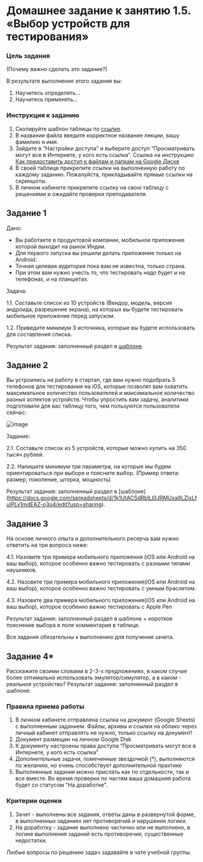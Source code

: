 # Домашнее задание к занятию 1.5. «Выбор устройств для тестирования»

### Цель задания

(Почему важно сделать это задание?)

В результате выполнения этого задания вы:

1. Научитесь определять...
2. Научитесь применять...


### Инструкция к заданию

1. Скопируйте шаблон таблицы по [ссылке](https://docs.google.com/spreadsheets/d/1k1UtACSdRblLl0JRMUxa9LZIxLfuIPLv1mdEAZ-o3o4/edit?usp=sharing).
2. В названии файла введите корректное название лекции, вашу фамилию и имя.
3. Зайдите в “Настройки доступа” и выберите доступ “Просматривать могут все в Интернете, у кого есть ссылка”. Ссылка на инструкцию [Как предоставить доступ к файлам и папкам на Google Диске](https://support.google.com/docs/answer/2494822?hl=ru&co=GENIE.Platform%3DDesktop)
5. В своей таблице прикрепите ссылки на выполненную работу по каждому заданию. Пожалуйста, прикладывайте прямые ссылки на скриншоты.
6. В личном кабинете прикрепите ссылку на свою таблицу с решениями и ожидайте проверки преподавателя.

## Задание 1

Дано: 

* Вы работаете в продуктовой компании, мобильное приложение которой выходит на рынок Индии. 
* Для первого запуска вы решили делать приложение только на Android. 
* Точная целевая аудитория пока вам не известна, только страна. 
* При этом вам нужно учесть то, что тестировать надо будет и на телефонах, и на планшетах.

Задача:

1.1. Cоставьте список из 10 устройств (Вендор, модель, версия андроида, разрешение экрана), на которых вы будете тестировать мобильное приложение перед запуском.

1.2. Приведите минимум 3 источника, которые вы будете использовать для составления списка.

Результат задания: заполненный раздел в [шаблоне](https://docs.google.com/spreadsheets/d/1k1UtACSdRblLl0JRMUxa9LZIxLfuIPLv1mdEAZ-o3o4/edit?usp=sharing).


## Задание 2 

Вы устроились на работу в стартап, где вам нужно подобрать 5 телефонов для тестирования на iOS, которые позволят вам охватить максимальное количество пользователей и максимальное количество разных аспектов устройств. Чтобы упростить вам задачу, аналитики подготовили для вас таблицу того, чем пользуются пользователи сейчас:

![image](https://user-images.githubusercontent.com/43470121/146224832-2443b429-8e47-40cd-91c3-5a84dedf4bf7.png)

Задание: 

2.1. Составьте список из 5 устройств, которые можно купить на 350 тысяч рублей.

2.2. Напишите минимум три параметра, на которые мы будем ориентироваться при выборе и поясните выбор. (Пример ответа: размер, поколение, шторка, мощность)


Результат задания: заполненный раздел в [шаблоне] (https://docs.google.com/spreadsheets/d/1k1UtACSdRblLl0JRMUxa9LZIxLfuIPLv1mdEAZ-o3o4/edit?usp=sharing).


## Задание 3
На основе личного опыта и дополнительного ресерча вам нужно ответить на три вопроса ниже:

4.1. Назовите три примера мобильного приложения (iOS или Android на ваш выбор), которое особенно важно тестировать с разными типами наушников.

4.2. Назовите три примера мобильного приложения(iOS или Android на ваш выбор), которое особенно важно тестировать с умным браслетом.

4.3. Назовите два примера мобильного приложения(iOS или Android на ваш выбор), которое особенно важно тестировать с Apple Pen

Результат задания: заполненный раздел в шаблоне + короткое пояснение выбора в поле комментария в таблице.

Все задания обязательны к выполнению для получения зачета.


## Задание 4*

Расскажите своими словами в 2-3-x предложениях, в каком случае более оптимально использовать эмулятор/симулятор, а в каком - реальное устройство?
Результат задания: заполненный раздел в шаблоне.

### Правила приема работы

1. В личном кабинете отправлена ссылка на документ (Google Sheets) с выполненным заданием. Файлы, архивы и ссылки на облако через личный кабинет отправлять не нужно, только ссылку на документ!
2. Документ размещен на личном Google Disk
3. К документу настроены права доступа “Просматривать могут все в Интернете, у кого есть ссылка”
4. Дополнительные задачи, помеченные звездочкой (*), выполняются по желанию, но очень способствует дополнительной практике
5. Выполненные задания можно прислать как по отдельности, так и все вместе. Во время проверки по частям ваша домашняя работа будет со статусом "На доработке".


### Критерии оценки

1. Зачет - выполнены все задания, ответы даны в развернутой форме, в выполненных заданиях нет противоречий и нарушения логики.
2. На доработку - задание выполнено частично или не выполнено, в логике выполнения заданий есть противоречия, существенные недостатки.


Любые вопросы по решению задач задавайте в чате учебной группы.

